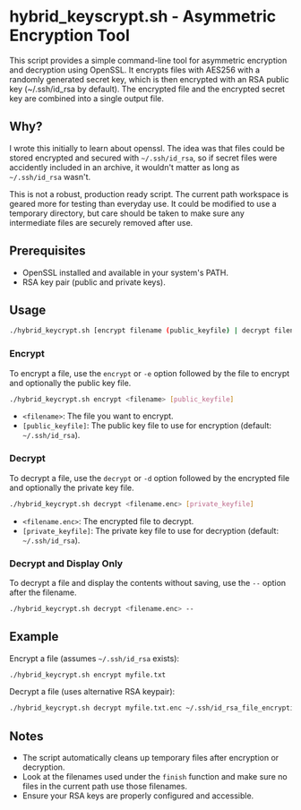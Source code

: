 # hybrid_keyscrypt.sh - Asymmetric Encryption Tool

This script provides a simple command-line tool for asymmetric encryption and decryption using OpenSSL. It encrypts files with AES256 with a randomly generated secret key, which is then encrypted with an RSA public key (~/.ssh/id_rsa by default). The encrypted file and the encrypted secret key are combined into a single output file.

## Why?

I wrote this initially to learn about openssl. The idea was that files could be stored encrypted and secured with `~/.ssh/id_rsa`, so if secret files were accidently included in an archive, it wouldn't matter as long as `~/.ssh/id_rsa` wasn't. 

This is not a robust, production ready script. The current path workspace is geared more for testing than everyday use. It could be modified to use a temporary directory, but care should be taken to make sure any intermediate files are securely removed after use.

## Prerequisites

- OpenSSL installed and available in your system's PATH.
- RSA key pair (public and private keys).

## Usage

```bash
./hybrid_keycrypt.sh [encrypt filename (public_keyfile) | decrypt filename (private_keyfile)]
```

### Encrypt

To encrypt a file, use the `encrypt` or `-e` option followed by the file to encrypt and optionally the public key file.

```bash
./hybrid_keycrypt.sh encrypt <filename> [public_keyfile]
```

- `<filename>`: The file you want to encrypt.
- `[public_keyfile]`: The public key file to use for encryption (default: `~/.ssh/id_rsa`).

### Decrypt

To decrypt a file, use the `decrypt` or `-d` option followed by the encrypted file and optionally the private key file.

```bash
./hybrid_keycrypt.sh decrypt <filename.enc> [private_keyfile]
```

- `<filename.enc>`: The encrypted file to decrypt.
- `[private_keyfile]`: The private key file to use for decryption (default: `~/.ssh/id_rsa`).

### Decrypt and Display Only

To decrypt a file and display the contents without saving, use the `--` option after the filename.

```bash
./hybrid_keycrypt.sh decrypt <filename.enc> --
```

## Example

Encrypt a file (assumes `~/.ssh/id_rsa` exists):

```bash
./hybrid_keycrypt.sh encrypt myfile.txt 
```

Decrypt a file (uses alternative RSA keypair):

```bash
./hybrid_keycrypt.sh decrypt myfile.txt.enc ~/.ssh/id_rsa_file_encryption
```

## Notes

- The script automatically cleans up temporary files after encryption or decryption.
- Look at the filenames used under the `finish` function and make sure no files in the current path use those filenames.
- Ensure your RSA keys are properly configured and accessible.
